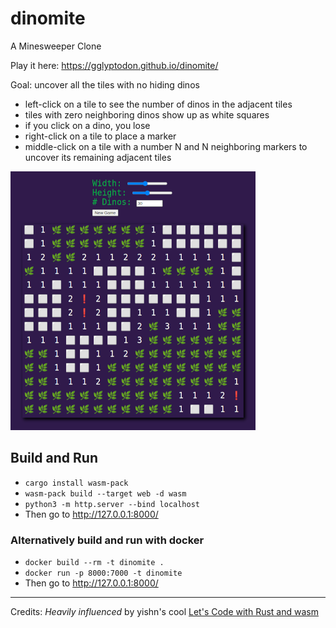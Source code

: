 # dinomite
A Minesweeper Clone

Play it here: https://gglyptodon.github.io/dinomite/

Goal: uncover all the tiles with no hiding dinos
- left-click on a tile to see the number of dinos in the adjacent tiles
- tiles with zero neighboring dinos show up as white squares
- if you click on a dino, you lose
- right-click on a tile to place a marker
- middle-click on a tile with a number N and N neighboring markers to uncover its remaining adjacent tiles

![screenshot](img/img0.png)

## Build and Run
- ``cargo install wasm-pack``
- ``wasm-pack build --target web -d wasm``
- ``python3 -m http.server --bind localhost``
- Then go to http://127.0.0.1:8000/ 

### Alternatively build and run with docker
- ``docker build --rm -t dinomite .``
- ``docker run -p 8000:7000 -t dinomite``
- Then go to http://127.0.0.1:8000/
 

---
Credits:
*Heavily influenced* by yishn's cool [Let's Code with Rust and wasm](https://www.youtube.com/playlist?list=PLtTT8p-gjGEdGzZ0ET2bwNnA6iP_mmmrv)
